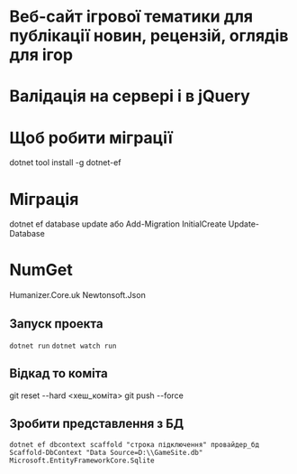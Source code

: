 # Веб-сайт ігрової тематики для публікації новин, рецензій, оглядів для ігор
# Валідація на сервері і в jQuery

# Щоб робити міграції
dotnet tool install -g dotnet-ef
# Міграція
dotnet ef database update
або 
Add-Migration InitialCreate
Update-Database
# NumGet
Humanizer.Core.uk
Newtonsoft.Json

## Запуск проекта
```dotnet run```
```dotnet watch run```

## Відкад то коміта
git reset --hard <хеш_коміта>
git push --force

## Зробити представлення з БД
```dotnet ef dbcontext scaffold "строка підключення" провайдер_бд```
```Scaffold-DbContext "Data Source=D:\\GameSite.db" Microsoft.EntityFrameworkCore.Sqlite```